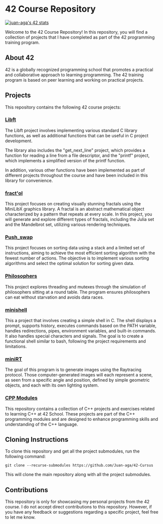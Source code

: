 # 42 Course Repository
[![juan-aga's 42 stats](https://badge.mediaplus.ma/greenbinary/juan-aga?1337Badge=off&UM6P=off)](https://github.com/Juan-aga/42-Cursus)
<!-- [![juan-aga's 42 stats](https://badge42.vercel.app/api/v2/cli8xz75i005408mh2tn5hewj/stats?cursusId=21&coalitionId=276)](https://github.com/JaeSeoKim/badge42) -->


Welcome to the 42 Course Repository! In this repository, you will find a collection of projects that I have completed as part of the 42 programming training program.

## About 42

42 is a globally recognized programming school that promotes a practical and collaborative approach to learning programming. The 42 training program is based on peer learning and working on practical projects.

<!--
## Grades
|Project|Grade|
|-------|-----|
|Libft|[![juan-aga's 42 get_next_line Score](https://badge42.vercel.app/api/v2/cli8xz75i005408mh2tn5hewj/project/2828081)](https://github.com/JaeSeoKim/badge42)|
|ft_printf|[![juan-aga's 42 ft_printf Score](https://badge42.vercel.app/api/v2/cli8xz75i005408mh2tn5hewj/project/2822538)](https://github.com/JaeSeoKim/badge42)|
|get_next_line|[![juan-aga's 42 get_next_line Score](https://badge42.vercel.app/api/v2/cli8xz75i005408mh2tn5hewj/project/2828081)](https://github.com/JaeSeoKim/badge42)|
|Born2beroot|[![juan-aga's 42 Born2beroot Score](https://badge42.vercel.app/api/v2/cli8xz75i005408mh2tn5hewj/project/2850127)](https://github.com/JaeSeoKim/badge42)|
|Exam Rank 02|[![juan-aga's 42 Exam Rank 02 Score](https://badge42.vercel.app/api/v2/cli8xz75i005408mh2tn5hewj/project/2887252)](https://github.com/JaeSeoKim/badge42)|
|pipex|[![juan-aga's 42 pipex Score](https://badge42.vercel.app/api/v2/cli8xz75i005408mh2tn5hewj/project/2900641)](https://github.com/JaeSeoKim/badge42)|
|fract-ol|[![juan-aga's 42 fract-ol Score](https://badge42.vercel.app/api/v2/cli8xz75i005408mh2tn5hewj/project/2905871)](https://github.com/JaeSeoKim/badge42)|
|push_swap|[![juan-aga's 42 push_swap Score](https://badge42.vercel.app/api/v2/cli8xz75i005408mh2tn5hewj/project/2936013)](https://github.com/JaeSeoKim/badge42)|
|Exam Rank 03|[![juan-aga's 42 Exam Rank 03 Score](https://badge42.vercel.app/api/v2/cli8xz75i005408mh2tn5hewj/project/2946407)](https://github.com/JaeSeoKim/badge42)|
|Philosophers|[![juan-aga's 42 Philosophers Score](https://badge42.vercel.app/api/v2/cli8xz75i005408mh2tn5hewj/project/3001987)](https://github.com/JaeSeoKim/badge42)|
|minishell|[![juan-aga's 42 minishell Score](https://badge42.vercel.app/api/v2/cli8xz75i005408mh2tn5hewj/project/2956666)](https://github.com/JaeSeoKim/badge42)|
|miniRT||
|NetPractice||
|Exam Rank 04||
|CPP Module 00||
|CPP Module 01||
|CPP Module 02||
|CPP Module 03||
|CPP Module 04||
-->
## Projects

This repository contains the following 42 course projects:


### [Libft](https://github.com/Juan-aga/libft) 

The Libft project involves implementing various standard C library functions, as well as additional functions that can be useful in C project development.

The library also includes the "get_next_line" project, which provides a function for reading a line from a file descriptor, and the "printf" project, which implements a simplified version of the printf function.

In addition, various other functions have been implemented as part of different projects throughout the course and have been included in this library for convenience.


### [fract'ol](https://github.com/Juan-aga/fractol/)

This project focuses on creating visually stunning fractals using the MiniLibX graphics library. A fractal is an abstract mathematical object characterized by a pattern that repeats at every scale. In this project, you will generate and explore different types of fractals, including the Julia set and the Mandelbrot set, utilizing various rendering techniques.


### [Push_swap](https://github.com/Juan-aga/push-swap/)

This project focuses on sorting data using a stack and a limited set of instructions, aiming to achieve the most efficient sorting algorithm with the fewest number of actions. The objective is to implement various sorting algorithms and select the optimal solution for sorting given data.

### [Philosophers](https://github.com/Juan-aga/Philosophers/)

This project explores threading and mutexes through the simulation of philosophers sitting at a round table. The program ensures philosophers can eat without starvation and avoids data races.

### [minishell](https://github.com/Juan-aga/Minishell/)

This a project that involves creating a simple shell in C. The shell displays a prompt, supports history, executes commands based on the PATH variable, handles redirections, pipes, environment variables, and built-in commands. It also handles special characters and signals. The goal is to create a functional shell similar to bash, following the project requirements and limitations.

### [miniRT](https://github.com/emartinez-dev/miniRT)

The goal of this program is to generate images using the Raytracing protocol. Those computer-generated images will each represent a scene, as seen from a specific angle and position, defined by simple geometric objects, and each with its own lighting system.

### [CPP Modules](https://github.com/Juan-aga/CPP-Modules)
This repository contains a collection of C++ projects and exercises related to learning C++ at 42 School. These projects are part of the C++ programming modules and are designed to enhance programming skills and understanding of the C++ language.

## Cloning Instructions

To clone this repository and get all the project submodules, run the following command:



```
git clone --recurse-submodules https://github.com/Juan-aga/42-Cursus
```
This will clone the main repository along with all the project submodules.

## Contributions

This repository is only for showcasing my personal projects from the 42 course. I do not accept direct contributions to this repository. However, if you have any feedback or suggestions regarding a specific project, feel free to let me know.
